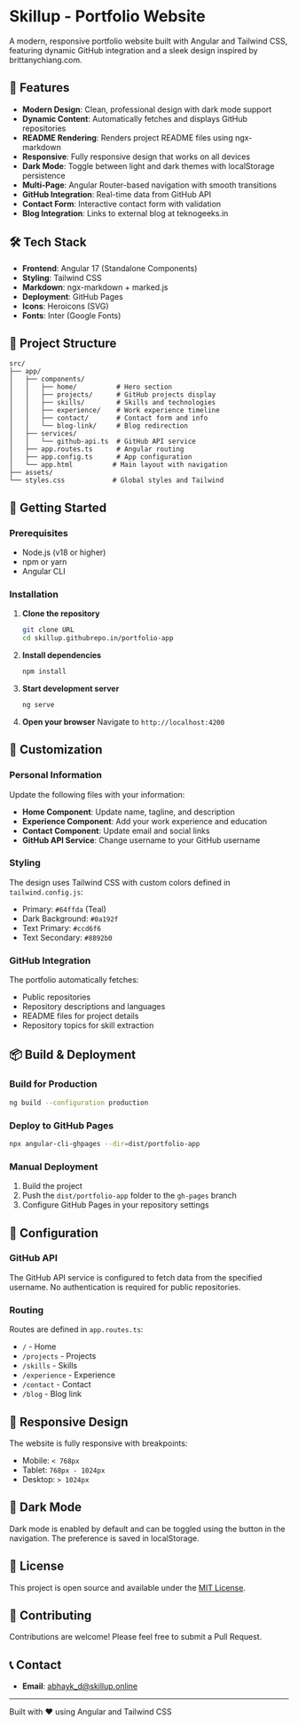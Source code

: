 # Skillup - Portfolio Website

A modern, responsive portfolio website built with Angular and Tailwind CSS, featuring dynamic GitHub integration and a sleek design inspired by brittanychiang.com.

## 🌟 Features

- **Modern Design**: Clean, professional design with dark mode support
- **Dynamic Content**: Automatically fetches and displays GitHub repositories
- **README Rendering**: Renders project README files using ngx-markdown
- **Responsive**: Fully responsive design that works on all devices
- **Dark Mode**: Toggle between light and dark themes with localStorage persistence
- **Multi-Page**: Angular Router-based navigation with smooth transitions
- **GitHub Integration**: Real-time data from GitHub API
- **Contact Form**: Interactive contact form with validation
- **Blog Integration**: Links to external blog at teknogeeks.in

## 🛠️ Tech Stack

- **Frontend**: Angular 17 (Standalone Components)
- **Styling**: Tailwind CSS
- **Markdown**: ngx-markdown + marked.js
- **Deployment**: GitHub Pages
- **Icons**: Heroicons (SVG)
- **Fonts**: Inter (Google Fonts)

## 📁 Project Structure

```
src/
├── app/
│   ├── components/
│   │   ├── home/          # Hero section
│   │   ├── projects/      # GitHub projects display
│   │   ├── skills/        # Skills and technologies
│   │   ├── experience/    # Work experience timeline
│   │   ├── contact/       # Contact form and info
│   │   └── blog-link/     # Blog redirection
│   ├── services/
│   │   └── github-api.ts  # GitHub API service
│   ├── app.routes.ts      # Angular routing
│   ├── app.config.ts      # App configuration
│   └── app.html          # Main layout with navigation
├── assets/
└── styles.css            # Global styles and Tailwind
```

## 🚀 Getting Started

### Prerequisites

- Node.js (v18 or higher)
- npm or yarn
- Angular CLI

### Installation

1. **Clone the repository**
   ```bash
   git clone URL
   cd skillup.githubrepo.in/portfolio-app
   ```

2. **Install dependencies**
   ```bash
   npm install
   ```

3. **Start development server**
   ```bash
   ng serve
   ```

4. **Open your browser**
   Navigate to `http://localhost:4200`

## 🎨 Customization

### Personal Information

Update the following files with your information:

- **Home Component**: Update name, tagline, and description
- **Experience Component**: Add your work experience and education
- **Contact Component**: Update email and social links
- **GitHub API Service**: Change username to your GitHub username

### Styling

The design uses Tailwind CSS with custom colors defined in `tailwind.config.js`:

- Primary: `#64ffda` (Teal)
- Dark Background: `#0a192f`
- Text Primary: `#ccd6f6`
- Text Secondary: `#8892b0`

### GitHub Integration

The portfolio automatically fetches:
- Public repositories
- Repository descriptions and languages
- README files for project details
- Repository topics for skill extraction

## 📦 Build & Deployment

### Build for Production

```bash
ng build --configuration production
```

### Deploy to GitHub Pages

```bash
npx angular-cli-ghpages --dir=dist/portfolio-app
```

### Manual Deployment

1. Build the project
2. Push the `dist/portfolio-app` folder to the `gh-pages` branch
3. Configure GitHub Pages in your repository settings

## 🔧 Configuration

### GitHub API

The GitHub API service is configured to fetch data from the specified username. No authentication is required for public repositories.

### Routing

Routes are defined in `app.routes.ts`:
- `/` - Home
- `/projects` - Projects
- `/skills` - Skills
- `/experience` - Experience
- `/contact` - Contact
- `/blog` - Blog link

## 📱 Responsive Design

The website is fully responsive with breakpoints:
- Mobile: `< 768px`
- Tablet: `768px - 1024px`
- Desktop: `> 1024px`

## 🌙 Dark Mode

Dark mode is enabled by default and can be toggled using the button in the navigation. The preference is saved in localStorage.

## 📄 License

This project is open source and available under the [MIT License](LICENSE).

## 🤝 Contributing

Contributions are welcome! Please feel free to submit a Pull Request.

## 📞 Contact

- **Email**: abhayk_d@skillup.online


---

Built with ❤️ using Angular and Tailwind CSS
